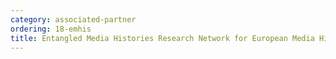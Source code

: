 ```yaml
---
category: associated-partner
ordering: 18-emhis
title: Entangled Media Histories Research Network for European Media Historians (EMHIS)
---
```



